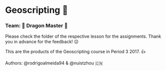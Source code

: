 # Geoscripting :round_pushpin:

### Team: :dragon: Dragon Master :dragon_face:

Please check the folder of the respective lesson for the assignments. Thank you in advance for the feedback! :wink:

This are the products of the Geoscripting course in Period 3 2017. :+1:

Authors: @rodrigoalmeida94 & @nuistzhou :cn:
